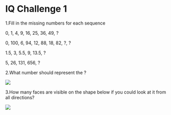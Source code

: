 # IQ Challenge 1
1.Fill in the missing numbers for each sequence

0, 1, 4, 9, 16, 25, 36, 49, ?


0, 100, 6, 94, 12, 88, 18, 82, ?, ?


1.5, 3, 5.5, 9, 13.5, ?


5, 26, 131, 656, ?

2.What number should represent the ?

![](https://github.com/supportingami/sami-maths-club/blob/master/maths-club-pack/images/iq-challenge-one-1.png?raw=true)

3.How many faces are visible on the shape below if you could look at it from all directions?

![](https://github.com/supportingami/sami-maths-club/blob/master/maths-club-pack/images/iq-challenge-one-2.png?raw=true)
